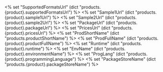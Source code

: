 <% set "SupportedFormatsUrl" (dict "products.{product}.supportedFormatsUrl") %>
<% set "Sample1Url" (dict "products.{product}.sample1Url") %>
<% set "Sample2Url" (dict "products.{product}.sample2Url") %>
<% set "PackageUrl" (dict "products.{product}.packageUrl") %>
<% set "PricesUrl" (dict "products.{product}.pricesUrl") %>
<% set "ProdShortName" (dict "products.productShortName") %>
<% set "ProdFullName" (dict "products.{product}.productFullName") %>
<% set "Runtime" (dict "products.{product}.runtime") %>
<% set "EnvName" (dict "products.{product}.environmentName") %>
<% set "ProgLang" (dict "products.{product}.programmingLanguage") %>
<% set "PackageStoreName" (dict "products.{product}.packageStoreName") %>